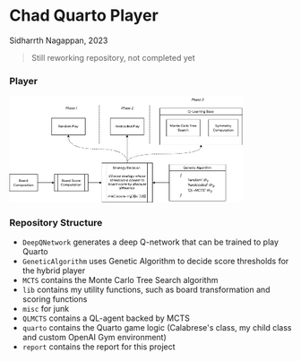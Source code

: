 # Chad Quarto Player

Sidharrth Nagappan, 2023

> Still reworking repository, not completed yet

### Player

<img src="./methodology.drawio.png" alt="methodology" style="zoom:50%;" />

### Repository Structure

- `DeepQNetwork` generates a deep Q-network that can be trained to play Quarto
- `GeneticAlgorithm` uses Genetic Algorithm to decide score thresholds for the hybrid player
- `MCTS` contains the Monte Carlo Tree Search algorithm
- `lib` contains my utility functions, such as board transformation and scoring functions
- `misc` for junk
- `QLMCTS` contains a QL-agent backed by MCTS
- `quarto` contains the Quarto game logic (Calabrese's class, my child class and custom OpenAI Gym environment)
- `report` contains the report for this project